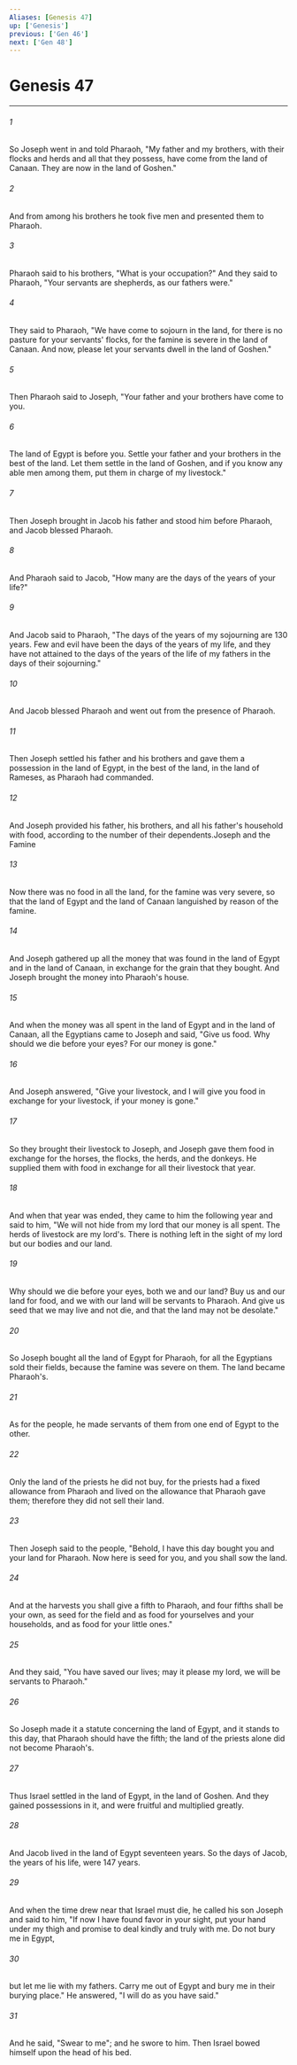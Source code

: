 ```yaml
---
Aliases: [Genesis 47]
up: ['Genesis']
previous: ['Gen 46']
next: ['Gen 48']
---
```

# Genesis 47
***



###### 1 
So Joseph went in and told Pharaoh, "My father and my brothers, with their flocks and herds and all that they possess, have come from the land of Canaan. They are now in the land of Goshen." 

###### 2 
And from among his brothers he took five men and presented them to Pharaoh. 

###### 3 
Pharaoh said to his brothers, "What is your occupation?" And they said to Pharaoh, "Your servants are shepherds, as our fathers were." 

###### 4 
They said to Pharaoh, "We have come to sojourn in the land, for there is no pasture for your servants' flocks, for the famine is severe in the land of Canaan. And now, please let your servants dwell in the land of Goshen." 

###### 5 
Then Pharaoh said to Joseph, "Your father and your brothers have come to you. 

###### 6 
The land of Egypt is before you. Settle your father and your brothers in the best of the land. Let them settle in the land of Goshen, and if you know any able men among them, put them in charge of my livestock." 

###### 7 
Then Joseph brought in Jacob his father and stood him before Pharaoh, and Jacob blessed Pharaoh. 

###### 8 
And Pharaoh said to Jacob, "How many are the days of the years of your life?" 

###### 9 
And Jacob said to Pharaoh, "The days of the years of my sojourning are 130 years. Few and evil have been the days of the years of my life, and they have not attained to the days of the years of the life of my fathers in the days of their sojourning." 

###### 10 
And Jacob blessed Pharaoh and went out from the presence of Pharaoh. 

###### 11 
Then Joseph settled his father and his brothers and gave them a possession in the land of Egypt, in the best of the land, in the land of Rameses, as Pharaoh had commanded. 

###### 12 
And Joseph provided his father, his brothers, and all his father's household with food, according to the number of their dependents.Joseph and the Famine 

###### 13 
Now there was no food in all the land, for the famine was very severe, so that the land of Egypt and the land of Canaan languished by reason of the famine. 

###### 14 
And Joseph gathered up all the money that was found in the land of Egypt and in the land of Canaan, in exchange for the grain that they bought. And Joseph brought the money into Pharaoh's house. 

###### 15 
And when the money was all spent in the land of Egypt and in the land of Canaan, all the Egyptians came to Joseph and said, "Give us food. Why should we die before your eyes? For our money is gone." 

###### 16 
And Joseph answered, "Give your livestock, and I will give you food in exchange for your livestock, if your money is gone." 

###### 17 
So they brought their livestock to Joseph, and Joseph gave them food in exchange for the horses, the flocks, the herds, and the donkeys. He supplied them with food in exchange for all their livestock that year. 

###### 18 
And when that year was ended, they came to him the following year and said to him, "We will not hide from my lord that our money is all spent. The herds of livestock are my lord's. There is nothing left in the sight of my lord but our bodies and our land. 

###### 19 
Why should we die before your eyes, both we and our land? Buy us and our land for food, and we with our land will be servants to Pharaoh. And give us seed that we may live and not die, and that the land may not be desolate." 

###### 20 
So Joseph bought all the land of Egypt for Pharaoh, for all the Egyptians sold their fields, because the famine was severe on them. The land became Pharaoh's. 

###### 21 
As for the people, he made servants of them from one end of Egypt to the other. 

###### 22 
Only the land of the priests he did not buy, for the priests had a fixed allowance from Pharaoh and lived on the allowance that Pharaoh gave them; therefore they did not sell their land. 

###### 23 
Then Joseph said to the people, "Behold, I have this day bought you and your land for Pharaoh. Now here is seed for you, and you shall sow the land. 

###### 24 
And at the harvests you shall give a fifth to Pharaoh, and four fifths shall be your own, as seed for the field and as food for yourselves and your households, and as food for your little ones." 

###### 25 
And they said, "You have saved our lives; may it please my lord, we will be servants to Pharaoh." 

###### 26 
So Joseph made it a statute concerning the land of Egypt, and it stands to this day, that Pharaoh should have the fifth; the land of the priests alone did not become Pharaoh's. 

###### 27 
Thus Israel settled in the land of Egypt, in the land of Goshen. And they gained possessions in it, and were fruitful and multiplied greatly. 

###### 28 
And Jacob lived in the land of Egypt seventeen years. So the days of Jacob, the years of his life, were 147 years. 

###### 29 
And when the time drew near that Israel must die, he called his son Joseph and said to him, "If now I have found favor in your sight, put your hand under my thigh and promise to deal kindly and truly with me. Do not bury me in Egypt, 

###### 30 
but let me lie with my fathers. Carry me out of Egypt and bury me in their burying place." He answered, "I will do as you have said." 

###### 31 
And he said, "Swear to me"; and he swore to him. Then Israel bowed himself upon the head of his bed.
